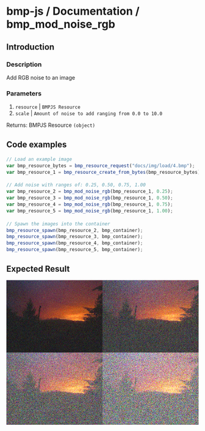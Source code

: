 # bmp-js / Documentation / bmp_mod_noise_rgb
## Introduction

### Description

Add RGB noise to an image

### Parameters

1. `resource` | `BMPJS Resource`
2. `scale` | `Amount of noise to add ranging from 0.0 to 10.0`

Returns: BMPJS Resource `(object)`

## Code examples

```js
// Load an example image
var bmp_resource_bytes = bmp_resource_request("docs/img/load/4.bmp");
var bmp_resource_1 = bmp_resource_create_from_bytes(bmp_resource_bytes);

// Add noise with ranges of: 0.25, 0.50, 0.75, 1.00
var bmp_resource_2 = bmp_mod_noise_rgb(bmp_resource_1, 0.25);
var bmp_resource_3 = bmp_mod_noise_rgb(bmp_resource_1, 0.50);
var bmp_resource_4 = bmp_mod_noise_rgb(bmp_resource_1, 0.75);
var bmp_resource_5 = bmp_mod_noise_rgb(bmp_resource_1, 1.00);

// Spawn the images into the container
bmp_resource_spawn(bmp_resource_2, bmp_container);
bmp_resource_spawn(bmp_resource_3, bmp_container);
bmp_resource_spawn(bmp_resource_4, bmp_container);
bmp_resource_spawn(bmp_resource_5, bmp_container);
```

## Expected Result

![expected-result](./img/018.png)
